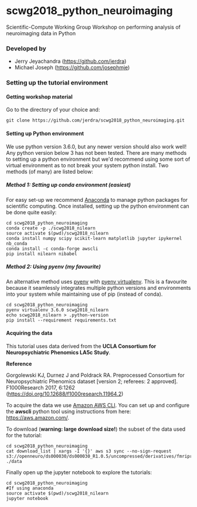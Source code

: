 # scwg2018_python_neuroimaging
Scientific-Compute Working Group Workshop on performing analysis of neuroimaging data in Python

### Developed by
- Jerry Jeyachandra (https://github.com/jerdra)
- Michael Joseph (https://github.com/josephmje)

### Setting up the tutorial environment

#### Getting workshop material
Go to the directory of your choice and: 
```
git clone https://github.com/jerdra/scwg2018_python_neuroimaging.git 
```

#### Setting up Python environment
We use python version 3.6.0, but any newer version should also work well! Any python version below 3 has not been tested. There are many methods to setting up a python environment but we'd recommend using some sort of virtual environment as to not break your system python install. Two methods (of many) are listed below: 

##### Method 1: Setting up conda environment (easiest)
For easy set-up we recommend [Anaconda](https://www.anaconda.com/download/) to manage python packages for scientific computing. Once installed, setting up the python environment can be done quite easily: 
```
cd scwg2018_python_neuroimaging
conda create -p ./scwg2018_nilearn
source activate $(pwd)/scwg2018_nilearn
conda install numpy scipy scikit-learn matplotlib jupyter ipykernel nb_conda 
conda install -c conda-forge awscli
pip install nilearn nibabel

```
##### Method 2: Using pyenv (my favourite)
An alternative method uses [pyenv](https://github.com/pyenv/pyenv) with [pyenv virtualenv](https://github.com/pyenv/pyenv-virtualenv). This is a favourite because it seamlessly integrates multiple python versions and environments into your system while maintaining use of pip (instead of conda). 
```
cd scwg2018_python_neuroimaging
pyenv virtualenv 3.6.0 scwg2018_nilearn 
echo scwg2018_nilearn > .python-version
pip install --requirement requirements.txt
```

#### Acquiring the data
This tutorial uses data derived from the **UCLA Consortium for Neuropsychiatric Phenomics LA5c Study**. 

**Reference** 

Gorgolewski KJ, Durnez J and Poldrack RA. Preprocessed Consortium for Neuropsychiatric Phenomics dataset [version 2; referees: 2 approved]. F1000Research 2017, 6:1262
(https://doi.org/10.12688/f1000research.11964.2)

To acquire the data we use [Amazon AWS CLI](https://aws.amazon.com/cli/). You can set up and configure the **awscli** python tool using instructions from here: https://aws.amazon.com/. 

To download (**warning: large download size!**) the subset of the data used for the tutorial:

```
cd scwg2018_python_neuroimaging
cat download_list | xargs -I '{}' aws s3 sync --no-sign-request s3://openneuro/ds000030/ds000030_R1.0.5/uncompressed/derivatives/fmriprep/{} ./data
```
Finally open up the jupyter notebook to explore the tutorials:
```
cd scwg2018_python_neuroimaging
#If using anaconda
source activate $(pwd)/scwg2018_nilearn
jupyter notebook
```





